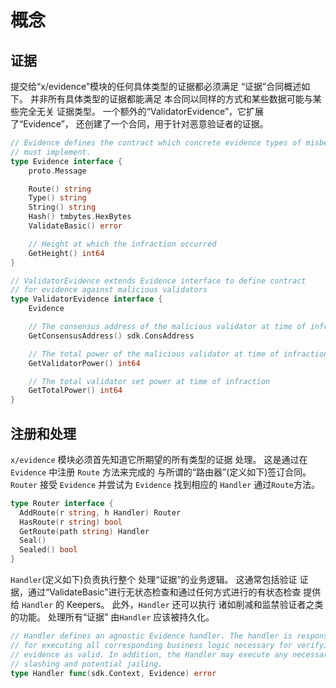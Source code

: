 # 概念

## 证据

提交给“x/evidence”模块的任何具体类型的证据都必须满足
“证据”合同概述如下。 并非所有具体类型的证据都能满足
本合同以同样的方式和某些数据可能与某些完全无关
证据类型。 一个额外的“ValidatorEvidence”，它扩展了“Evidence”，
还创建了一个合同，用于针对恶意验证者的证据。 

```go
// Evidence defines the contract which concrete evidence types of misbehavior
// must implement.
type Evidence interface {
	proto.Message

	Route() string
	Type() string
	String() string
	Hash() tmbytes.HexBytes
	ValidateBasic() error

	// Height at which the infraction occurred
	GetHeight() int64
}

// ValidatorEvidence extends Evidence interface to define contract
// for evidence against malicious validators
type ValidatorEvidence interface {
	Evidence

	// The consensus address of the malicious validator at time of infraction
	GetConsensusAddress() sdk.ConsAddress

	// The total power of the malicious validator at time of infraction
	GetValidatorPower() int64

	// The total validator set power at time of infraction
	GetTotalPower() int64
}
```

## 注册和处理

`x/evidence` 模块必须首先知道它所期望的所有类型的证据
处理。 这是通过在 `Evidence` 中注册 `Route` 方法来完成的
与所谓的“路由器”(定义如下)签订合同。 `Router` 接受
`Evidence` 并尝试为 `Evidence` 找到相应的 `Handler`
通过`Route`方法。 

```go
type Router interface {
  AddRoute(r string, h Handler) Router
  HasRoute(r string) bool
  GetRoute(path string) Handler
  Seal()
  Sealed() bool
}
```

`Handler`(定义如下)负责执行整个
处理“证据”的业务逻辑。 这通常包括验证
证据，通过“ValidateBasic”进行无状态检查和通过任何方式进行的有状态检查
提供给 `Handler` 的 Keepers。 此外，`Handler` 还可以执行
诸如削减和监禁验证者之类的功能。 处理所有“证据”
由`Handler` 应该被持久化。 

```go
// Handler defines an agnostic Evidence handler. The handler is responsible
// for executing all corresponding business logic necessary for verifying the
// evidence as valid. In addition, the Handler may execute any necessary
// slashing and potential jailing.
type Handler func(sdk.Context, Evidence) error
```
